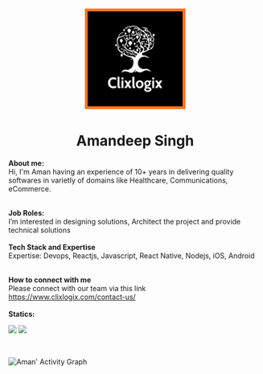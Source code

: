 <h1 align="center">
    <a href="https://www.clixlogix.com/">
    <img src="https://github.com/amanclixlogix/amanclixlogix/raw/main/clixlogo.jpeg">
</a>
</h1>
<h1 align="center">
  <b>Amandeep Singh</b>
</h1>
<b> About me:</b>
</br>
Hi, I'm Aman having an experience of 10+ years in delivering quality softwares in varietly of domains like Healthcare, Communications, eCommerce.
</br>
</br>

<b>Job Roles:</b>
<br>
I’m interested in designing solutions, Architect the project and provide technical solutions
</br>
</br>
<b>Tech Stack and Expertise</b></br>
Expertise: Devops, Reactjs, Javascript, React Native, Nodejs, iOS, Android
</br>
</br>

<b>How to connect with me</b>
</br>
Please connect with our team via this link <a style="color: blue;" href="https://www.clixlogix.com/contact-us/">https://www.clixlogix.com/contact-us/</a>
</br>
</br>
<b>Statics:</b>
<p align="left">
  <img width="49.5%" src="https://github-readme-stats.vercel.app/api?username=amanclixlogix&show_icons=true&theme=gruvbox&hide_border=true" />
    <img width="49.5%" src="https://github-readme-streak-stats.herokuapp.com/?user=amanclixlogix&theme=gruvbox&hide_border=true" />
</p>
<br>

![Aman' Activity Graph](https://activity-graph.herokuapp.com/graph?username=amanclixlogix&custom_title=Aman's%20Contribution%20Graph&theme=gruvbox&bg_color=282828&hide_border=true&line=d1a01f&point=c58545)

